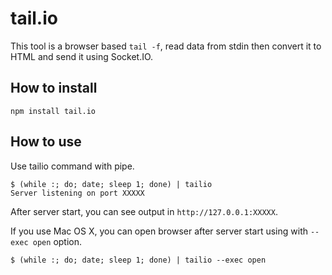 tail.io
=======

This tool is a browser based `tail -f`, read data from stdin then convert it to HTML
and send it using Socket.IO.

How to install
--------------

    npm install tail.io

How to use
----------

Use tailio command with pipe.

    $ (while :; do; date; sleep 1; done) | tailio
    Server listening on port XXXXX

After server start, you can see output in `http://127.0.0.1:XXXXX`.

If you use Mac OS X, you can open browser after server start using with `--exec open` option.

    $ (while :; do; date; sleep 1; done) | tailio --exec open